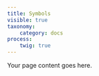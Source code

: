 ```yaml
---
title: Symbols
visible: true
taxonomy:
    category: docs
process:
	twig: true
---
```


Your page content goes here.